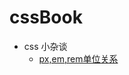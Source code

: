 # cssBook

- css 小杂谈
   - [px,em,rem单位关系](https://github.com/liyanlong/cssBook/blob/master/chapter1/1.1.md)
   
